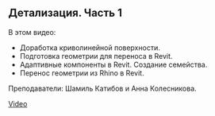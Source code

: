 ## Детализация. Часть 1

В этом видео:

- Доработка криволинейной поверхности.
- Подготовка геометрии для переноса в Revit.
- Адаптивные компоненты в Revit. Создание семейства.
- Перенос геометрии из Rhino в Revit.

Преподаватели: Шамиль Катибов и Анна Колесникова.

[Video](https://player.softculture.cc/embed/online/RRH/RRH_3.7.04_L2_Rhino_Inside_1)
